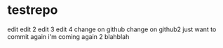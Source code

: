 # testrepo
edit
edit 2
edit 3
edit 4
change on github
change on github2
just want to commit again
i'm coming again 2
blahblah

